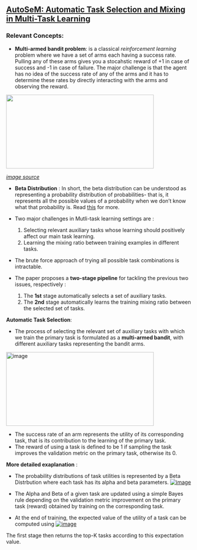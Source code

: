 ## [AutoSeM: Automatic Task Selection and Mixing in Multi-Task Learning](https://arxiv.org/abs/1904.04153)

### Relevant Concepts:
  * **Multi-armed bandit problem**: is a classical *reinforcement learning* problem where we have a set of arms each having a success rate. Pulling any of these arms gives you a stocahstic reward of +1 in case of success and -1 in case of failure. The major challenge is that the agent has no idea of the success rate of any of the arms and it has to determine these rates by directly interacting with the arms and observing the reward.
  
  <img src='https://cdn-images-1.medium.com/max/1600/1*Tt8A6mP98ibBlrlFD5UJxg.png' width="400" height="200">
  
  *[image source](https://towardsdatascience.com/solving-the-multi-armed-bandit-problem-b72de40db97c)*
  
  * **Beta Distribution** : In short, the beta distribution can be understood as representing a probability distribution of probabilities- that is, it represents all the possible values of a probability when we don’t know what that probability is. Read [this](http://varianceexplained.org/statistics/beta_distribution_and_baseball/) for more.


* Two major challenges in Mutli-task learning settings are : 
  1. Selecting relevant auxiliary tasks whose learning should positively affect our main task learning.
  2. Learning the mixing ratio between training examples in different tasks.
  
* The brute force approach of trying all possible task combinations is intractable.
* The paper proposes a **two-stage pipeline** for tackling the previous two issues, respectively :
  1. The **1st** stage automatically selects a set of auxiliary tasks.
  2. The **2nd** stage automatically learns the training mixing ratio between the selected set of tasks.
  
  
 **Automatic Task Selection**: 
 
   * The process of selecting the relevant set of auxiliary tasks with which we train the primary task is formulated as a **multi-armed bandit**, with different auxiliary tasks representing the bandit arms.

   <a href="https://ibb.co/KL5KHkc"><img src="https://i.ibb.co/rcQdJSK/image.png" alt="image" border="0" width="400" height="200"></a>

   * The success rate of an arm represents the utility of its corresponding task, that is its contribution to the learning of the primary task. 
   * The reward of using a task is defined to be 1 if sampling the task improves the validation metric on the primary task, otherwise its 0. 

**More detailed exaplanation** :
  * The probability distributions of task utilities is represented by a Beta Distrbution where each task has its alpha and beta parameters. 
    <a href="https://imgbb.com/"><img src="https://i.ibb.co/x34Jvy9/image.png" alt="image" border="0"></a>

  * The Alpha and Beta of a given task are updated using a simple Bayes rule depending on the validation metric improvement on the primary task (reward) obtained by training on the corresponding task.

   * At the end of training, the expected value of the utility of a task can be computed using 
   <a href="https://imgbb.com/"><img src="https://i.ibb.co/mv1TCF5/image.png" alt="image" border="0"></a>
   
   The first stage then returns the top-K tasks according to this expectation value.

  
  
